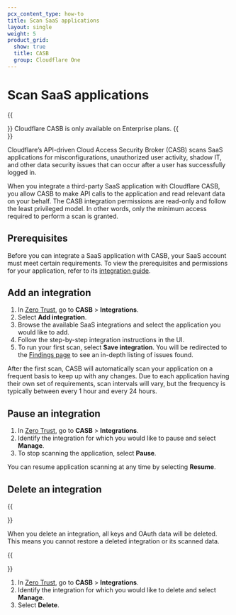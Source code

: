 ```yaml
---
pcx_content_type: how-to
title: Scan SaaS applications
layout: single
weight: 5
product_grid:
  show: true
  title: CASB
  group: Cloudflare One
---
```


# Scan SaaS applications

{{<Aside type="note">}}
Cloudflare CASB is only available on Enterprise plans.
{{</Aside>}}

Cloudflare’s API-driven Cloud Access Security Broker (CASB) scans SaaS applications for misconfigurations, unauthorized user activity, shadow IT, and other data security issues that can occur after a user has successfully logged in.

When you integrate a third-party SaaS application with Cloudflare CASB, you allow CASB to make API calls to the application and read relevant data on your behalf. The CASB integration permissions are read-only and follow the least privileged model. In other words, only the minimum access required to perform a scan is granted.

## Prerequisites

Before you can integrate a SaaS application with CASB, your SaaS account must meet certain requirements. To view the prerequisites and permissions for your application, refer to its [integration guide](/cloudflare-one/applications/scan-apps/casb-integrations/).

## Add an integration

1. In [Zero Trust](https://one.dash.cloudflare.com/), go to **CASB** > **Integrations**.
2. Select **Add integration**.
3. Browse the available SaaS integrations and select the application you would like to add.
4. Follow the step-by-step integration instructions in the UI.
5. To run your first scan, select **Save integration**. You will be redirected to the [Findings page](/cloudflare-one/applications/scan-apps/manage-findings/) to see an in-depth listing of issues found.

After the first scan, CASB will automatically scan your application on a frequent basis to keep up with any changes. Due to each application having their own set of requirements, scan intervals will vary, but the frequency is typically between every 1 hour and every 24 hours.

## Pause an integration

1. In [Zero Trust](https://one.dash.cloudflare.com/), go to **CASB** > **Integrations**.
2. Identify the integration for which you would like to pause and select **Manage**.
3. To stop scanning the application, select **Pause**.

You can resume application scanning at any time by selecting **Resume**.

## Delete an integration

{{<Aside type="warning">}}

When you delete an integration, all keys and OAuth data will be deleted. This means you cannot restore a deleted integration or its scanned data.

{{</Aside>}}

1. In [Zero Trust](https://one.dash.cloudflare.com/), go to **CASB** > **Integrations**.
2. Identify the integration for which you would like to delete and select **Manage**.
3. Select **Delete**.
